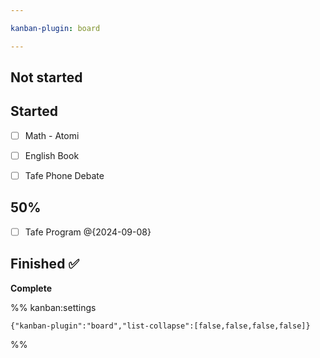 ```yaml
---

kanban-plugin: board

---
```


## Not started



## Started

- [ ] Math - Atomi
- [ ] English Book
- [ ] Tafe Phone Debate


## 50%

- [ ] Tafe Program @{2024-09-08}


## Finished ✅

**Complete**




%% kanban:settings
```
{"kanban-plugin":"board","list-collapse":[false,false,false,false]}
```
%%